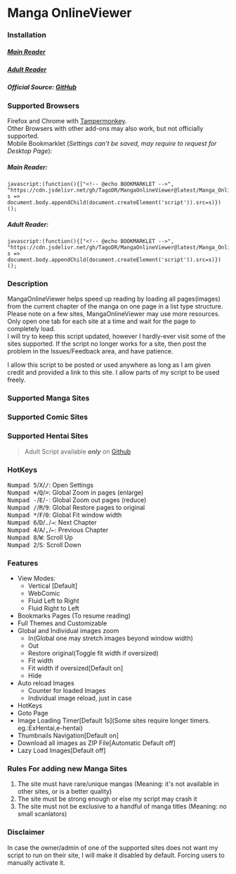 # Manga OnlineViewer  
### Installation

##### [Main Reader](https://github.com/TagoDR/MangaOnlineViewer/raw/master/Manga_OnlineViewer.user.js)  
##### [Adult Reader](https://github.com/TagoDR/MangaOnlineViewer/raw/master/Manga_OnlineViewer_Adult.user.js)
##### Official Source: [GitHub](https://github.com/TagoDR/MangaOnlineViewer)  

### Supported Browsers  
Firefox and Chrome with [Tampermonkey](https://tampermonkey.net/).  
Other Browsers with other add-ons may also work, but not officially supported.  
Mobile Bookmarklet (*Settings can't be saved, may require to request for Desktop Page*):  
##### Main Reader:
```
javascript:(function(){["<!-- @echo BOOKMARKLET -->", "https://cdn.jsdelivr.net/gh/TagoDR/MangaOnlineViewer@latest/Manga_OnlineViewer.user.min.js"].map( s => document.body.appendChild(document.createElement('script')).src=s)})();
```
##### Adult Reader:
```
javascript:(function(){["<!-- @echo BOOKMARKLET -->", "https://cdn.jsdelivr.net/gh/TagoDR/MangaOnlineViewer@latest/Manga_OnlineViewer_Adult.user.min.js"].map( s => document.body.appendChild(document.createElement('script')).src=s)})();
```

### Description  
MangaOnlineViewer helps speed up reading by loading all pages(images) from the current chapter of the manga on one page in a list type structure.  
Please note on a few sites, MangaOnlineViewer may use more resources. Only open one tab for each site at a time and wait for the page to completely load.  
I will try to keep this script updated, however I hardly-ever visit some of the sites supported. If the script no longer works for a site, then post the problem in the Issues/Feedback area, and have patience.  

I allow this script to be posted or used anywhere as long as I am given credit and provided a link to this site. I allow parts of my script to be used freely.

### Supported Manga Sites  
<!-- @echo LIST_MANGA_SITES -->

### Supported Comic Sites  
<!-- @echo LIST_COMIC_SITES -->

### Supported Hentai Sites  
> Adult Script available **_only_** on [Github](https://github.com/TagoDR/MangaOnlineViewer)
<!-- @echo LIST_HENTAI_SITES -->

### HotKeys  
<kbd class='dark'>Numpad 5</kbd>/<kbd class='dark'>X</kbd>/<kbd class='dark'>/</kbd>: Open Settings  
<kbd class='dark'>Numpad +</kbd>/<kbd class='dark'>Q</kbd>/<kbd class='dark'>=</kbd>: Global Zoom in pages (enlarge)  
<kbd class='dark'>Numpad -</kbd>/<kbd class='dark'>E</kbd>/<kbd class='dark'>-</kbd>: Global Zoom out pages (reduce)  
<kbd class='dark'>Numpad /</kbd>/<kbd class='dark'>R</kbd>/<kbd class='dark'>9</kbd>: Global Restore pages to original  
<kbd class='dark'>Numpad *</kbd>/<kbd class='dark'>F</kbd>/<kbd class='dark'>0</kbd>: Global Fit window width  
<kbd class='dark'>Numpad 6</kbd>/<kbd class='dark'>D</kbd>/<kbd class='dark'>.</kbd>/<kbd class="dark">→</kbd>: Next Chapter  
<kbd class='dark'>Numpad 4</kbd>/<kbd class='dark'>A</kbd>/<kbd class='dark'>,</kbd>/<kbd class="dark">←</kbd>: Previous Chapter  
<kbd class='dark'>Numpad 8</kbd>/<kbd class='dark'>W</kbd>: Scroll Up  
<kbd class='dark'>Numpad 2</kbd>/<kbd class='dark'>S</kbd>: Scroll Down  

### Features  
- View Modes:
  - Vertical [Default]
  - WebComic
  - Fluid Left to Right
  - Fluid Right to Left
- Bookmarks Pages (To resume reading)
- Full Themes and Customizable
- Global and Individual images zoom
  - In(Global one may stretch images beyond window width)
  - Out
  - Restore original(Toggle fit width if oversized)
  - Fit width
  - Fit width if oversized[Default on]
  - Hide
- Auto reload Images
  - Counter for loaded Images
  - Individual image reload, just in case
- HotKeys
- Goto Page
- Image Loading Timer[Default 1s](Some sites require longer timers. eg.:ExHentai,e-hentai)
- Thumbnails Navigation[Default on]
- Download all images as ZIP File[Automatic Default off]
- Lazy Load Images[Default off]

### Rules For adding new Manga Sites  
1. The site must have rare/unique mangas (Meaning: it's not available in other sites, or is a
 better quality)
2. The site must be strong enough or else my script may crash it
3. The site must not be exclusive to a handful of manga titles (Meaning: no small scanlators)

### Disclaimer  
In case the owner/admin of one of the supported sites does not want my script to run on their site, I will make it disabled by default. Forcing users to manually activate it.
